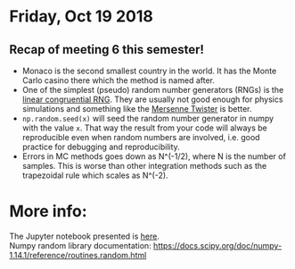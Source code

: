 # Friday, Oct 19 2018

## Recap of meeting 6 this semester!
- Monaco is the second smallest country in the world. It has the Monte Carlo casino there which the method is named after.
- One of the simplest (pseudo) random number generators (RNGs) is the [linear congruential RNG](https://en.wikipedia.org/wiki/Linear_congruential_generator). They are usually not good enough for physics simulations and something like the [Mersenne Twister](https://en.wikipedia.org/wiki/Mersenne_Twister) is better. 
- ```np.random.seed(x)``` will seed the random number generator in numpy with the value `x`. That way the result from your code will always be reproducible even when random numbers are involved, i.e. good practice for debugging and reproducibility.
- Errors in MC methods goes down as N^(-1/2), where N is the number of samples. This is worse than other integration methods such as the trapezoidal rule which scales as N^(-2).

# More info:
The Jupyter notebook presented is [here](https://github.com/prickly-pythons/prickly-pythons/blob/master/code_from_meetings/Monte%20Carlo/Monte%20Carlo.ipynb).
<br>
Numpy random library documentation: https://docs.scipy.org/doc/numpy-1.14.1/reference/routines.random.html
